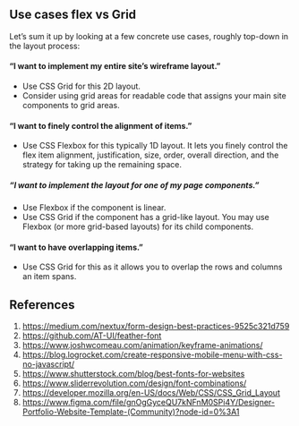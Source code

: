 ## Use cases flex vs Grid
Let’s sum it up by looking at a few concrete use cases, roughly top-down in the layout process:
#### “I want to implement my entire site’s wireframe layout.”
- Use CSS Grid for this 2D layout.
- Consider using grid areas for readable code that assigns your main site components to grid areas.

#### “I want to finely control the alignment of items.”
- Use CSS Flexbox for this typically 1D layout. It lets you finely control the flex item alignment, justification, size, order, overall direction, and the strategy for taking up the remaining space.

##### “I want to implement the layout for one of my page components.”
- Use Flexbox if the component is linear.
- Use CSS Grid if the component has a grid-like layout. You may use Flexbox (or more grid-based layouts) for its child components.

#### “I want to have overlapping items.”
- Use CSS Grid for this as it allows you to overlap the rows and columns an item spans.

## References

1. https://medium.com/nextux/form-design-best-practices-9525c321d759
2. https://github.com/AT-UI/feather-font
3. https://www.joshwcomeau.com/animation/keyframe-animations/
4. https://blog.logrocket.com/create-responsive-mobile-menu-with-css-no-javascript/
5. https://www.shutterstock.com/blog/best-fonts-for-websites
6. https://www.sliderrevolution.com/design/font-combinations/
7. https://developer.mozilla.org/en-US/docs/Web/CSS/CSS_Grid_Layout
8. https://www.figma.com/file/gnOgGyceQU7kNFnM0SPi4Y/Designer-Portfolio-Website-Template-(Community)?node-id=0%3A1

